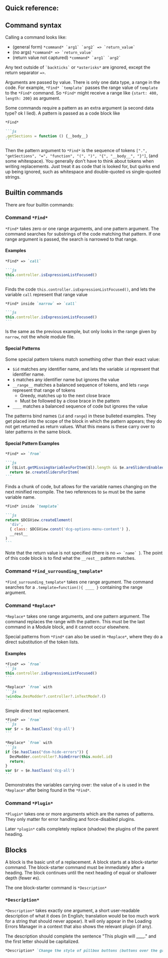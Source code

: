 ## Quick reference:

## Command syntax

Calling a command looks like:

- (general form) `` *command* `arg1` `arg2` => `return_value` ``
- (no args) `` *command* => `return_value` ``
- (return value not captured) `` *command* `arg1` `arg2` ``

Any text outside of `` `backticks` `` or `*asterisks*` are ignored, except the return separator `=>`.

Arguments are passed by value. There is only one data type, a range in the code. For example, `` *Find* `template` `` passes the range value of `template` to the `*Find*` command. So `*Find*` might receive a range like `{start: 400, length: 200}` as argument.

Some commands require a pattern as an extra argument (a second data type? ok I lied). A pattern is passed as a code block like

<!-- prettier-ignore -->
````md
*Find*

```js
.getSections = function () {__body__}
```
````

Then the pattern argument to `*Find*` is the sequence of tokens `[".", "getSections", "=", "function", "(", ")", "{", "__body__", "}"]`, (and some whitespace). You generally don't have to think about tokens when writing replacements. Just treat it as code that is looked for, but quirks end up being ignored, such as whitespace and double-quoted vs single-quoted strings.

## Builtin commands

There are four builtin commands:

### Command `*Find*`

`*Find*` takes zero or one range arguments, and one pattern argument. The command searches for substrings of the code matching that pattern. If one range argument is passed, the search is narrowed to that range.

#### Examples

<!-- prettier-ignore -->
````md
*Find* => `call`

```js
this.controller.isExpressionListFocused()
```
````

Finds the code `this.controller.isExpressionListFocused()`, and lets the variable `call` represent that range value

<!-- prettier-ignore -->
````md
*Find* inside `narrow` => `call`

```js
this.controller.isExpressionListFocused()
```
````

Is the same as the previous example, but only looks in the range given by `narrow`, not the whole module file.

#### Special Patterns

Some special pattern tokens match something other than their exact value:

- `$id` matches any identifier name, and lets the variable `id` represent that identifier name.
- `$` matches any identifier name but ignores the value
- `__range__` matches a balanced sequence of tokens, and lets `range` represent that range of tokens
  - Greedy, matches up to the next close brace
  - Must be followed by a close brace in the pattern
- `____` matches a balanced sequence of code but ignores the value

The patterns bind names (`id` and `range`) in these bulleted examples. They get placed into the scope of the block in which the pattern appears; they do not get returned as return values. What this means is these carry over to later patterns in the same block.

#### Special Pattern Examples

<!-- prettier-ignore -->
````md
*Find* => `from`

```js
if ($List.getMissingVariablesForItem($l).length && $e.areSlidersEnabled())
  return $e.createSlidersForItem(
```
````

Finds a chunk of code, but allows for the variable names changing on the next minified recompile. The two references to `$e` must be the same variable name.

<!-- prettier-ignore -->
````md
*Find* inside `template`

```js
return $DCGView.createElement(
  'div',
  { class: $DCGView.const('dcg-options-menu-content') },
  __rest__
)
```
````

Note that the return value is not specified (there is no `` => `name`  ``). The point of this code block is to find what the `__rest__` pattern matches.

### Command `*Find_surrounding_template*`

`*Find_surrounding_template*` takes one range argument. The command searches for a `.template=function(){ ____ }` containing the range argument.

### Command `*Replace*`

`*Replace*` takes one range arguments, and one pattern argument. The command replaces the range with the pattern. This must be the last command in a Module block, and it cannot occur elsewhere.

Special patterns from `*Find*` can also be used in `*Replace*`, where they do a direct substitution of the token lists.

#### Examples

<!-- prettier-ignore -->
````md
*Find* => `from`
```js
this.controller.isExpressionListFocused()
```

*Replace* `from` with
```js
!window.DesModder?.controller?.inTextMode?.()
```
````

Simple direct text replacement.

<!-- prettier-ignore -->
````md
*Find* => `from`
```js
var $r = $e.hasClass('dcg-all')
```

*Replace* `from` with
```js
if ($e.hasClass("dsm-hide-errors")) {
  DesModder.controller?.hideError(this.model.id)
  return;
}
var $r = $e.hasClass('dcg-all')
```
````

Demonstrates the variables carrying over: the value of `e` is used in the `*Replace*` after being found in the `*Find*`.

### Command `*Plugin*`

`*Plugin*` takes one or more arguments which are the names of patterns. They only matter for error handling and force-disabled plugins.

Later `*plugin*` calls completely replace (shadow) the plugins of the parent heading.

## Blocks

A block is the basic unit of a replacement. A block starts at a block-starter command. The block-starter command must be immediately after a heading. The block continues until the next heading of equal or shallower depth (fewer `#`s).

The one block-starter command is `*Description*`

### `*Description*`

`*Description*` takes exactly one argument, a short user-readable description of what it does (in English; translation would be too much work for a string that should never appear). It will only appear in the Loading Errors Manager in a context that also shows the relevant plugin (if any).

The description should complete the sentence "This plugin will \_\_\_\_." and the first letter should be capitalized.

<!-- prettier-ignore -->
```md
*Description* `Change the style of pillbox buttons (buttons over the graph paper)`
```
